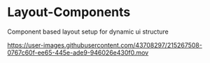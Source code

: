 # Layout-Components
Component based layout setup for dynamic ui structure


https://user-images.githubusercontent.com/43708297/215267508-0767c60f-ee65-445e-ade9-946026e430f0.mov

